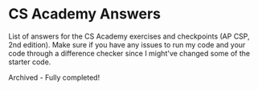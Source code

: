 # CS Academy Answers
List of answers for the CS Academy exercises and checkpoints (AP CSP, 2nd edition). Make sure if you have any issues to run my code and your code through a difference checker since I might've changed some of the starter code.

Archived - Fully completed!
